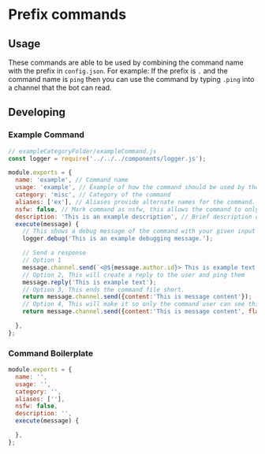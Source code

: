 # Prefix commands

## Usage

These commands are able to be used by combining the command name with the prefix in `config.json`.
For example:
If the prefix is `.` and the command name is `ping` then you can use the command by typing `.ping` into a channel that the bot can read.

## Developing

### Example Command

```js
// exampleCategoryFolder/exampleCommand.js
const logger = require('../../../components/logger.js');

module.exports = {
  name: 'example', // Command name
  usage: 'example', // Example of how the command should be used by the user
  category: 'misc', // Category of the command
  aliases: ['ex'], // Aliases provide alternate names for the command.
  nsfw: false, // Mark command as nsfw, this allows the command to only be used in age-restricted channels
  description: 'This is an example description', // Brief description of what the command does
  execute(message) {
    // This shows a debug message of the command with your given input
    logger.debug('This is an example debugging message.');

    // Send a response
    // Option 1
    message.channel.send(`<@${message.author.id}> This is example text.`);
    // Option 2, This will create a reply to the user and ping them
    message.reply('This is example text');
    // Option 3, This ends the command file short.
    return message.channel.send({content:'This is message content'});
    // Option 4, This will make it so only the command user can see this message
    return message.channel.send({content:'This is message content', flags:{ephemeral:true}});

  },
};
```

### Command Boilerplate

```js
module.exports = {
  name: '',
  usage: '',
  category: '',
  aliases: [''],
  nsfw: false,
  description: '',
  execute(message) {

  },
};
```
